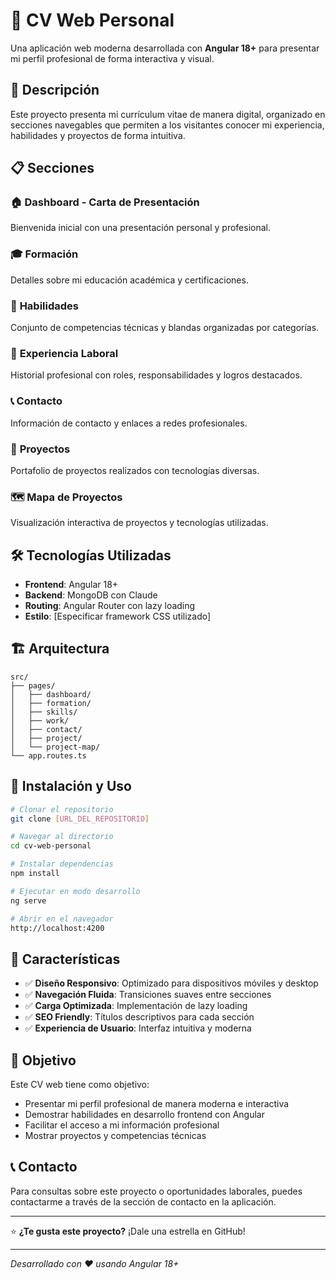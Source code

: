 # 🌟 CV Web Personal

Una aplicación web moderna desarrollada con **Angular 18+** para presentar mi perfil profesional de forma interactiva y visual.

## 🚀 Descripción

Este proyecto presenta mi currículum vitae de manera digital, organizado en secciones navegables que permiten a los visitantes conocer mi experiencia, habilidades y proyectos de forma intuitiva.

## 📋 Secciones

### 🏠 **Dashboard - Carta de Presentación**
Bienvenida inicial con una presentación personal y profesional.

### 🎓 **Formación**
Detalles sobre mi educación académica y certificaciones.

### 💪 **Habilidades**
Conjunto de competencias técnicas y blandas organizadas por categorías.

### 💼 **Experiencia Laboral**
Historial profesional con roles, responsabilidades y logros destacados.

### 📞 **Contacto**
Información de contacto y enlaces a redes profesionales.

### 🚀 **Proyectos**
Portafolio de proyectos realizados con tecnologías diversas.

### 🗺️ **Mapa de Proyectos**
Visualización interactiva de proyectos y tecnologías utilizadas.

## 🛠️ Tecnologías Utilizadas

- **Frontend**: Angular 18+
- **Backend**: MongoDB con Claude
- **Routing**: Angular Router con lazy loading
- **Estilo**: [Especificar framework CSS utilizado]

## 🏗️ Arquitectura

```
src/
├── pages/
│   ├── dashboard/
│   ├── formation/
│   ├── skills/
│   ├── work/
│   ├── contact/
│   ├── project/
│   └── project-map/
└── app.routes.ts
```

## 🚀 Instalación y Uso

```bash
# Clonar el repositorio
git clone [URL_DEL_REPOSITORIO]

# Navegar al directorio
cd cv-web-personal

# Instalar dependencias
npm install

# Ejecutar en modo desarrollo
ng serve

# Abrir en el navegador
http://localhost:4200
```

## 📱 Características

- ✅ **Diseño Responsivo**: Optimizado para dispositivos móviles y desktop
- ✅ **Navegación Fluida**: Transiciones suaves entre secciones
- ✅ **Carga Optimizada**: Implementación de lazy loading
- ✅ **SEO Friendly**: Títulos descriptivos para cada sección
- ✅ **Experiencia de Usuario**: Interfaz intuitiva y moderna

## 🎯 Objetivo

Este CV web tiene como objetivo:

- Presentar mi perfil profesional de manera moderna e interactiva
- Demostrar habilidades en desarrollo frontend con Angular
- Facilitar el acceso a mi información profesional
- Mostrar proyectos y competencias técnicas

## 📞 Contacto

Para consultas sobre este proyecto o oportunidades laborales, puedes contactarme a través de la sección de contacto en la aplicación.

---

⭐ **¿Te gusta este proyecto?** ¡Dale una estrella en GitHub!

---

*Desarrollado con ❤️ usando Angular 18+*
